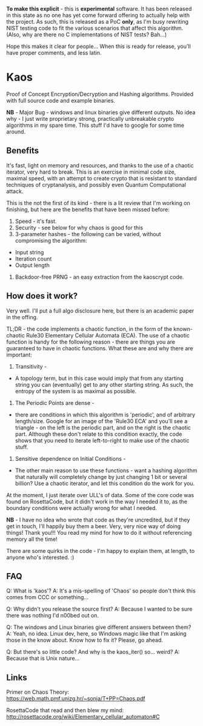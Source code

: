 **To make this explicit** - this is **experimental** software. It has been released in this state as no one has yet come forward offering to actually help with the project. As such, this is released as a PoC **only**, as I'm busy rewriting NIST testing code to fit the various scenarios that affect this algorithm. (Also, why are there no C implementations of NIST tests? Bah...)

Hope this makes it clear for people... When this is ready for release, you'll have proper comments, and less latin.

# Kaos

Proof of Concept Encryption/Decryption and Hashing algorithms. Provided with full source code and example binaries.

__NB__ - Major Bug - windows and linux binaries give different outputs. No idea why - I just write proprietary strong, practically unbreakable crypto algorithms in my spare time. This stuff I'd have to google for some time around.

## Benefits

It's fast, light on memory and resources, and thanks to the use of a chaotic iterator, very hard to break. This is an exercise in minimal code size, maximal speed, with an attempt to create crypto that is resistant to standard techniques of cryptanalysis, and possibly even Quantum Computational attack.

This is the not the first of its kind - there is a lit review that I'm working on finishing, but here are the benefits that have been missed before:

1. Speed - it's fast.
1. Security - see below for why chaos is good for this
1. 3-parameter hashes - the following can be varied, without compromising the algorithm:
 * Input string
 * Iteration count
 * Output length
1. Backdoor-free PRNG - an easy extraction from the kaoscrypt code.

## How does it work?

Very well. I'll put a full algo disclosure here, but there is an academic paper in the offing.

TL;DR - the code implements a chaotic function, in the form of the known-chaotic Rule30 Elementary Cellular Automata (ECA). The use of a chaotic function is handy for the following reason - there are things you are guaranteed to have in chaotic functions. What these are and why there are important:

1. Transitivity - 
 * A topology term, but in this case would imply that from any starting string you can (eventually) get to any other starting string. As such, the entropy of the system is as maximal as possible.
1. The Periodic Points are dense - 
 * there are conditions in which this algorithm is 'periodic', and of arbitrary length/size. Google for an image of the 'Rule30 ECA' and you'll see a triangle - on the left is the periodic part, and on the right is the chaotic part. Although these don't relate to this condition exactly, the code shows that you need to iterate left-to-right to make use of the chaotic stuff.
1. Sensitive dependence on Initial Conditions - 
 * The other main reason to use these functions - want a hashing algorithm that naturally will completely change by just changing 1 bit or several billion? Use a chaotic iterator, and let this condition do the work for you.

At the moment, I just iterate over ULL's of data. Some of the core code was found on RosettaCode, but it didn't work in the way I needed it to, as the boundary conditions were actually wrong for what I needed.

__NB__ - I have no idea who wrote that code as they're uncredited, but if they get in touch, I'll happily buy them a beer. Very, very nice way of doing things! Thank you!!! You read my mind for how to do it without referencing memory all the time!

There are some quirks in the code - I'm happy to explain them, at length, to anyone who's interested. :)


## FAQ

Q: What is 'kaos'? 
A: It's a mis-spelling of 'Chaos' so people don't think this comes from CCC or something...

Q: Why didn't you release the source first?
A: Because I wanted to be sure there was nothing I'd n00bed out on.

Q: The windows and Linux binaries give different answers between them?
A: Yeah, no idea. Linux dev, here, so Windows magic like that I'm asking those in the know about. Know how to fix it? Please, go ahead.

Q: But there's so little code? And why is the kaos_iter() so... weird?
A: Because that is Unix nature...

## Links

Primer on Chaos Theory:
https://web.math.pmf.unizg.hr/~sonja/T+PP=Chaos.pdf

RosettaCode that read and then blew my mind:
http://rosettacode.org/wiki/Elementary_cellular_automaton#C
